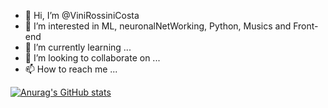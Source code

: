 - 👋 Hi, I’m @ViniRossiniCosta
- 👀 I’m interested in ML, neuronalNetWorking, Python, Musics and Front-end
- 🌱 I’m currently learning ...
- 💞️ I’m looking to collaborate on ...
- 📫 How to reach me ...

<!---
ViniRossiniCosta/ViniRossiniCosta is a ✨ special ✨ repository because its `README.md` (this file) appears on your GitHub profile.
You can click the Preview link to take a look at your changes.
--->

[![Anurag's GitHub stats](https://github-readme-stats.vercel.app/api?username=ViniRossiniCosta)](https://github.com/anuraghazra/github-readme-stats)

